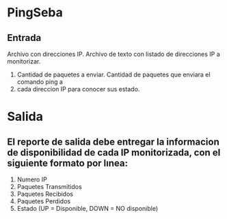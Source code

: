# PingSeba
## Entrada
Archivo con direcciones IP. Archivo de texto con listado de direcciones IP a monitorizar.
1. Cantidad de paquetes a enviar. Cantidad de paquetes que enviara el comando ping a
2. cada direccion IP para conocer sus estado.

# Salida
## El reporte de salida debe entregar la informacion de disponibilidad de cada IP monitorizada, con el siguiente formato por lınea:
1. Numero IP
2. Paquetes Transmitidos
3. Paquetes Recibidos
4. Paquetes Perdidos
5. Estado (UP = Disponible, DOWN = NO disponible)
